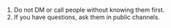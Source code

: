 1. Do not DM or call people without knowing them first.
2. If you have questions, ask them in public channels.